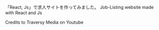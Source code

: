 「React, Js」で求人サイトを作ってみました。
Job-Listing website made with React and Js

Credits to Traversy Media on Youtube
